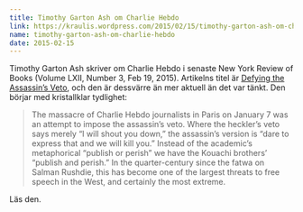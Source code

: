 ```yaml
---
title: Timothy Garton Ash om Charlie Hebdo
link: https://kraulis.wordpress.com/2015/02/15/timothy-garton-ash-om-charlie-hebdo/
name: timothy-garton-ash-om-charlie-hebdo
date: 2015-02-15
---
```

Timothy Garton Ash skriver om Charlie Hebdo i senaste New York Review of Books (Volume LXII, Number 3, Feb 19, 2015). Artikelns titel är [Defying the Assassin’s Veto](http://www.nybooks.com/articles/archives/2015/feb/19/defying-assassins-veto/), och den är dessvärre än mer aktuell än det var tänkt. Den börjar med kristallklar tydlighet:

> The massacre of Charlie Hebdo journalists in Paris on January 7 was an attempt to impose the assassin’s veto. Where the heckler’s veto says merely “I will shout you down,” the assassin’s version is “dare to express that and we will kill you.” Instead of the academic’s metaphorical “publish or perish” we have the Kouachi brothers’ “publish and perish.” In the quarter-century since the fatwa on Salman Rushdie, this has become one of the largest threats to free speech in the West, and certainly the most extreme.

Läs den.


